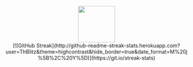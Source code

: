 
<div id="header" align="center">
  <img src="https://media.giphy.com/media/M9gbBd9nbDrOTu1Mqx/giphy.gif" width="100"/>
</div>

<div align="center">
[![GitHub Streak](http://github-readme-streak-stats.herokuapp.com?user=ThBlitz&theme=highcontrast&hide_border=true&date_format=M%20j%5B%2C%20Y%5D)](https://git.io/streak-stats)
</div>
